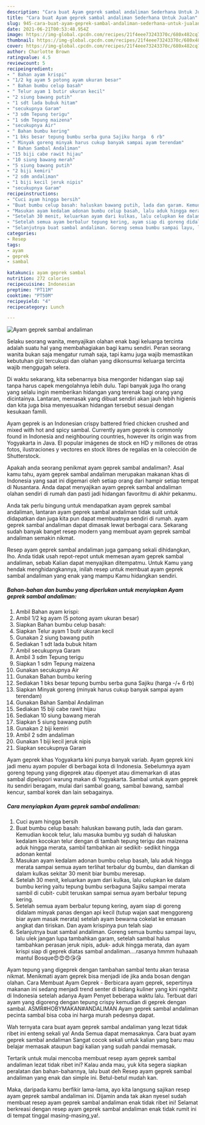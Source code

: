 ```yaml
---
description: "Cara buat Ayam geprek sambal andaliman Sederhana Untuk Jualan"
title: "Cara buat Ayam geprek sambal andaliman Sederhana Untuk Jualan"
slug: 945-cara-buat-ayam-geprek-sambal-andaliman-sederhana-untuk-jualan
date: 2021-06-21T00:53:48.954Z
image: https://img-global.cpcdn.com/recipes/21f4eee73243370c/680x482cq70/ayam-geprek-sambal-andaliman-foto-resep-utama.jpg
thumbnail: https://img-global.cpcdn.com/recipes/21f4eee73243370c/680x482cq70/ayam-geprek-sambal-andaliman-foto-resep-utama.jpg
cover: https://img-global.cpcdn.com/recipes/21f4eee73243370c/680x482cq70/ayam-geprek-sambal-andaliman-foto-resep-utama.jpg
author: Charlotte Brown
ratingvalue: 4.5
reviewcount: 5
recipeingredient:
- " Bahan ayam krispi"
- "1/2 kg ayam 5 potong ayam ukuran besar"
- " Bahan bumbu celup basah"
- " Telur ayam 1 butir ukuran kecil"
- "2 siung bawang putih"
- "1 sdt lada bubuk hitam"
- "secukupnya Garam"
- "3 sdm Tepung terigu"
- "1 sdm Tepung maizena"
- "secukupnya Air"
- " Bahan bumbu kering"
- "1 bks besar tepung bumbu serba guna Sajiku harga  6 rb"
- " Minyak goreng minyak harus cukup banyak sampai ayam terendam"
- " Bahan Sambal Andaliman"
- "15 biji cabe rawit hijau"
- "10 siung bawang merah"
- "5 siung bawang putih"
- "2 biji kemiri"
- "2 sdm andaliman"
- "1 biji kecil jeruk nipis"
- "secukupnya Garam"
recipeinstructions:
- "Cuci ayam hingga bersih"
- "Buat bumbu celup basah: haluskan bawang putih, lada dan garam. Kemudian kocok telur, lalu masuka bumbu yg sudah di haluskan kedalam kocokan telur dengan di tambah tepung terigu dan maizena aduk hingga merata, sambil tambahkan air sedikit- sedikit hingga adonan kental"
- "Masukan ayam kedalam adonan bumbu celup basah, lalu aduk hingga merata sampai semua ayam terlihat terbalur dg bumbu, dan diamkan di dalam kulkas sekitar 30 menit biar bumbu meresap."
- "Setelah 30 menit, keluarkan ayam dari kulkas, lalu celupkan ke dalam bumbu kering yaitu tepung bumbu serbaguna Sajiku sampai merata sambil di cubit- cubit teruskan sampai semua ayam berbalur tepung kering."
- "Setelah semua ayam berbalur tepung kering, ayam siap di goreng didalam minyak panas dengan api kecil (tutup wajan saat menggoreng biar ayam masak merata) setelah ayam bewarna cokelat ke emasan angkat dan tiriskan. Dan ayam krispinya pun telah siap"
- "Selanjutnya buat sambal andaliman. Goreng semua bumbu sampai layu, lalu ulek jangan lupa tambahkan garam, setelah sambal halus tambahkan perasan jeruk nipis, aduk- aduk hingga merata, dan ayam krispi siap di geprek diatas sambal andaliman....rasanya hmmm huhaaah mantul Bosque😍😍😍😘😘"
categories:
- Resep
tags:
- ayam
- geprek
- sambal

katakunci: ayam geprek sambal 
nutrition: 272 calories
recipecuisine: Indonesian
preptime: "PT11M"
cooktime: "PT50M"
recipeyield: "4"
recipecategory: Lunch

---
```



![Ayam geprek sambal andaliman](https://img-global.cpcdn.com/recipes/21f4eee73243370c/680x482cq70/ayam-geprek-sambal-andaliman-foto-resep-utama.jpg)

Selaku seorang wanita, menyajikan olahan enak bagi keluarga tercinta adalah suatu hal yang membahagiakan bagi kamu sendiri. Peran seorang  wanita bukan saja mengatur rumah saja, tapi kamu juga wajib memastikan kebutuhan gizi tercukupi dan olahan yang dikonsumsi keluarga tercinta wajib menggugah selera.

Di waktu  sekarang, kita sebenarnya bisa mengorder hidangan siap saji tanpa harus capek mengolahnya lebih dulu. Tapi banyak juga lho orang yang selalu ingin memberikan hidangan yang terenak bagi orang yang dicintainya. Lantaran, memasak yang dibuat sendiri akan jauh lebih higienis dan kita juga bisa menyesuaikan hidangan tersebut sesuai dengan kesukaan famili. 

Ayam geprek is an Indonesian crispy battered fried chicken crushed and mixed with hot and spicy sambal. Currently ayam geprek is commonly found in Indonesia and neighbouring countries, however its origin was from Yogyakarta in Java. El popular imágenes de stock en HD y millones de otras fotos, ilustraciones y vectores en stock libres de regalías en la colección de Shutterstock.

Apakah anda seorang penikmat ayam geprek sambal andaliman?. Asal kamu tahu, ayam geprek sambal andaliman merupakan makanan khas di Indonesia yang saat ini digemari oleh setiap orang dari hampir setiap tempat di Nusantara. Anda dapat menyajikan ayam geprek sambal andaliman olahan sendiri di rumah dan pasti jadi hidangan favoritmu di akhir pekanmu.

Anda tak perlu bingung untuk mendapatkan ayam geprek sambal andaliman, lantaran ayam geprek sambal andaliman tidak sulit untuk didapatkan dan juga kita pun dapat membuatnya sendiri di rumah. ayam geprek sambal andaliman dapat dimasak lewat berbagai cara. Sekarang sudah banyak banget resep modern yang membuat ayam geprek sambal andaliman semakin nikmat.

Resep ayam geprek sambal andaliman juga gampang sekali dihidangkan, lho. Anda tidak usah repot-repot untuk memesan ayam geprek sambal andaliman, sebab Kalian dapat menyajikan ditempatmu. Untuk Kamu yang hendak menghidangkannya, inilah resep untuk membuat ayam geprek sambal andaliman yang enak yang mampu Kamu hidangkan sendiri.

<!--inarticleads1-->

##### Bahan-bahan dan bumbu yang diperlukan untuk menyiapkan Ayam geprek sambal andaliman:

1. Ambil  Bahan ayam krispi:
1. Ambil 1/2 kg ayam (5 potong ayam ukuran besar)
1. Siapkan  Bahan bumbu celup basah:
1. Siapkan  Telur ayam 1 butir ukuran kecil
1. Gunakan 2 siung bawang putih
1. Sediakan 1 sdt lada bubuk hitam
1. Ambil secukupnya Garam
1. Ambil 3 sdm Tepung terigu
1. Siapkan 1 sdm Tepung maizena
1. Gunakan secukupnya Air
1. Gunakan  Bahan bumbu kering
1. Sediakan 1 bks besar tepung bumbu serba guna Sajiku (harga -/+ 6 rb)
1. Siapkan  Minyak goreng (minyak harus cukup banyak sampai ayam terendam)
1. Gunakan  Bahan Sambal Andaliman
1. Sediakan 15 biji cabe rawit hijau
1. Sediakan 10 siung bawang merah
1. Siapkan 5 siung bawang putih
1. Gunakan 2 biji kemiri
1. Ambil 2 sdm andaliman
1. Gunakan 1 biji kecil jeruk nipis
1. Siapkan secukupnya Garam


Ayam geprek khas Yogyakarta kini punya banyak variab. Ayam geprek kini jadi menu ayam populer di berbagai kota di Indonesia. Sebelumnya ayam goreng tepung yang digeprek atau dipenyet atau dimemarkan di atas sambal dipelopori warung makan di Yogyakarta. Sambal untuk ayam geprek itu sendiri beragam, mulai dari sambal goang, sambal bawang, sambal kencur, sambal korek dan lain sebagainya. 

<!--inarticleads2-->

##### Cara menyiapkan Ayam geprek sambal andaliman:

1. Cuci ayam hingga bersih
1. Buat bumbu celup basah: haluskan bawang putih, lada dan garam. Kemudian kocok telur, lalu masuka bumbu yg sudah di haluskan kedalam kocokan telur dengan di tambah tepung terigu dan maizena aduk hingga merata, sambil tambahkan air sedikit- sedikit hingga adonan kental
1. Masukan ayam kedalam adonan bumbu celup basah, lalu aduk hingga merata sampai semua ayam terlihat terbalur dg bumbu, dan diamkan di dalam kulkas sekitar 30 menit biar bumbu meresap.
1. Setelah 30 menit, keluarkan ayam dari kulkas, lalu celupkan ke dalam bumbu kering yaitu tepung bumbu serbaguna Sajiku sampai merata sambil di cubit- cubit teruskan sampai semua ayam berbalur tepung kering.
1. Setelah semua ayam berbalur tepung kering, ayam siap di goreng didalam minyak panas dengan api kecil (tutup wajan saat menggoreng biar ayam masak merata) setelah ayam bewarna cokelat ke emasan angkat dan tiriskan. Dan ayam krispinya pun telah siap
1. Selanjutnya buat sambal andaliman. Goreng semua bumbu sampai layu, lalu ulek jangan lupa tambahkan garam, setelah sambal halus tambahkan perasan jeruk nipis, aduk- aduk hingga merata, dan ayam krispi siap di geprek diatas sambal andaliman....rasanya hmmm huhaaah mantul Bosque😍😍😍😘😘


Ayam tepung yang digeprek dengan tambahan sambal tentu akan terasa nikmat. Menikmati ayam geprek bisa menjadi ide jika anda bosan dengan olahan. Cara Membuat Ayam Geprek - Berbicara ayam geprek, sepertinya makanan ini sedang menjadi trend senter di bidang kuliner yang kini ngehitz di Indonesia setelah adanya Ayam Penyet beberapa waktu lalu. Terbuat dari ayam yang digoreng dengan tepung crispy kemudian di geprek dengan sambal. ASMR#HOBYMAKAN#ANDALIMAN Ayam geprek sambal andaliman pecinta sambal bisa coba ini harga murah pedesnya dapat. 

Wah ternyata cara buat ayam geprek sambal andaliman yang lezat tidak ribet ini enteng sekali ya! Anda Semua dapat memasaknya. Cara buat ayam geprek sambal andaliman Sangat cocok sekali untuk kalian yang baru mau belajar memasak ataupun bagi kalian yang sudah pandai memasak.

Tertarik untuk mulai mencoba membuat resep ayam geprek sambal andaliman lezat tidak ribet ini? Kalau anda mau, yuk kita segera siapkan peralatan dan bahan-bahannya, lalu buat deh Resep ayam geprek sambal andaliman yang enak dan simple ini. Betul-betul mudah kan. 

Maka, daripada kamu berfikir lama-lama, ayo kita langsung sajikan resep ayam geprek sambal andaliman ini. Dijamin anda tak akan nyesel sudah membuat resep ayam geprek sambal andaliman enak tidak ribet ini! Selamat berkreasi dengan resep ayam geprek sambal andaliman enak tidak rumit ini di tempat tinggal masing-masing,ya!.

